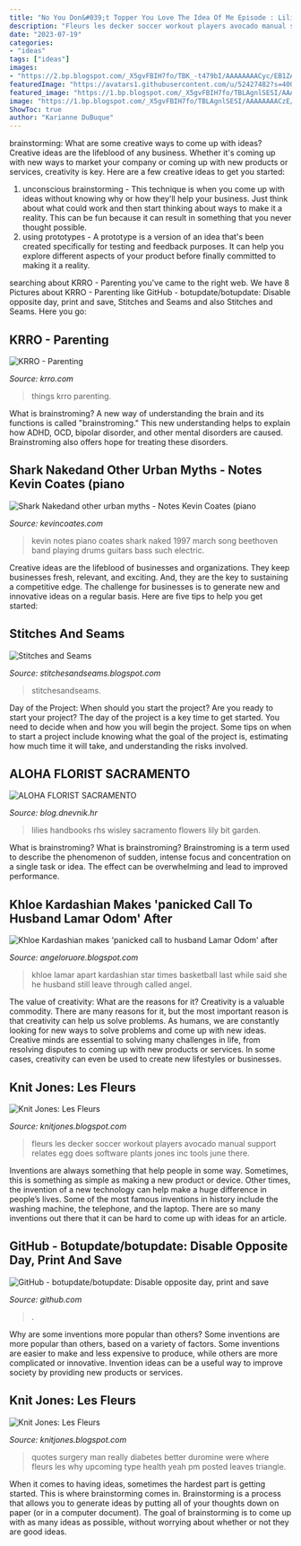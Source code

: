 ```yaml
---
title: "No You Don&#039;t Topper You Love The Idea Of Me Episode : Lilies Handbooks Rhs Wisley Sacramento Flowers Lily Bit Garden"
description: "Fleurs les decker soccer workout players avocado manual support relates egg does software plants jones inc tools june there"
date: "2023-07-19"
categories:
- "ideas"
tags: ["ideas"]
images:
- "https://2.bp.blogspot.com/_X5gvFBIH7fo/TBK_-t479bI/AAAAAAAACyc/EB1ZAkLVSnM/s1600/bed+before.jpg"
featuredImage: "https://avatars1.githubusercontent.com/u/52427482?s=400&amp;v=4"
featured_image: "https://1.bp.blogspot.com/_X5gvFBIH7fo/TBLAgnlSESI/AAAAAAAACzE/gCTrg7QS-3o/s1600/IMG_2600.JPG"
image: "https://1.bp.blogspot.com/_X5gvFBIH7fo/TBLAgnlSESI/AAAAAAAACzE/gCTrg7QS-3o/s1600/IMG_2600.JPG"
ShowToc: true
author: "Karianne DuBuque"
---
```



brainstorming: What are some creative ways to come up with ideas?
Creative ideas are the lifeblood of any business. Whether it's coming up with new ways to market your company or coming up with new products or services, creativity is key. Here are a few creative ideas to get you started: 
1. unconscious brainstorming - This technique is when you come up with ideas without knowing why or how they'll help your business. Just think about what could work and then start thinking about ways to make it a reality. This can be fun because it can result in something that you never thought possible. 
2. using prototypes - A prototype is a version of an idea that's been created specifically for testing and feedback purposes. It can help you explore different aspects of your product before finally committed to making it a reality.

	

		
searching about KRRO - Parenting you've came to the right web. We have 8 Pictures about KRRO - Parenting like GitHub - botupdate/botupdate: ﻿Disable opposite day, print and save, Stitches and Seams and also Stitches and Seams. Here you go:
		
    
## KRRO - Parenting

<img loading=lazy src="http://media.mwcradio.com/podblogs/uploads/yogurt-lotion.JPG" onerror="this.onerror=null;this.src='https://tse1.mm.bing.net/th?id=OIP.wN9xZKHDbtaSw7sN6pG4QwHaFj&amp;pid=15.1';" alt="KRRO - Parenting">

_Source: krro.com_

>things krro parenting. 

	

What is brainstroming?
A new way of understanding the brain and its functions is called "brainstroming." This new understanding helps to explain how ADHD, OCD, bipolar disorder, and other mental disorders are caused. Brainstroming also offers hope for treating these disorders.

    
## Shark Nakedand Other Urban Myths - Notes Kevin Coates (piano

<img loading=lazy src="http://kevincoates.com/Kevin_Coates/Notes_Shark_Naked_files/snb.jpg" onerror="this.onerror=null;this.src='https://tse2.mm.bing.net/th?id=OIP.PQUAWSYfC-xMGbcG_RSlRgAAAA&amp;pid=15.1';" alt="Shark Nakedand other urban myths - Notes Kevin Coates (piano">

_Source: kevincoates.com_

>kevin notes piano coates shark naked 1997 march song beethoven band playing drums guitars bass such electric. 

	

Creative ideas are the lifeblood of businesses and organizations. They keep businesses fresh, relevant, and exciting. And, they are the key to sustaining a competitive edge. The challenge for businesses is to generate new and innovative ideas on a regular basis. Here are five tips to help you get started:

    
## Stitches And Seams

<img loading=lazy src="http://1.bp.blogspot.com/-89QGInAg-S8/VoWrkI9p5pI/AAAAAAAAMPI/RAhnFG6jpVI/s320/top-5-8.jpg" onerror="this.onerror=null;this.src='https://tse3.mm.bing.net/th?id=OIP.DtGOU5dsZZwXA8wPt3UOZwAAAA&amp;pid=15.1';" alt="Stitches and Seams">

_Source: stitchesandseams.blogspot.com_

>stitchesandseams. 

	

Day of the Project: When should you start the project?
Are you ready to start your project? The day of the project is a key time to get started. You need to decide when and how you will begin the project. Some tips on when to start a project include knowing what the goal of the project is, estimating how much time it will take, and understanding the risks involved.

    
## ALOHA FLORIST SACRAMENTO

<img loading=lazy src="http://bit.ly/oJuiZQ" onerror="this.onerror=null;this.src='https://tse2.mm.bing.net/th?id=OIP.zxmN_UeBW7vqy7BlX-eg4wAAAA&amp;pid=15.1';" alt="ALOHA FLORIST SACRAMENTO">

_Source: blog.dnevnik.hr_

>lilies handbooks rhs wisley sacramento flowers lily bit garden. 

	

What is brainstroming?
What is brainstroming? Brainstroming is a term used to describe the phenomenon of sudden, intense focus and concentration on a single task or idea. The effect can be overwhelming and lead to improved performance.

    
## Khloe Kardashian Makes &#039;panicked Call To Husband Lamar Odom&#039; After

<img loading=lazy src="http://i.dailymail.co.uk/i/pix/2013/09/15/article-2421096-1BAAD5ED000005DC-523_634x914.jpg" onerror="this.onerror=null;this.src='https://tse2.mm.bing.net/th?id=OIP.MCRDCL9X7BDSfMflsghY4QHaKr&amp;pid=15.1';" alt="Khloe Kardashian makes &#039;panicked call to husband Lamar Odom&#039; after">

_Source: angeloruore.blogspot.com_

>khloe lamar apart kardashian star times basketball last while said she he husband still leave through called angel. 

	

The value of creativity: What are the reasons for it?
Creativity is a valuable commodity. There are many reasons for it, but the most important reason is that creativity can help us solve problems. As humans, we are constantly looking for new ways to solve problems and come up with new ideas. Creative minds are essential to solving many challenges in life, from resolving disputes to coming up with new products or services. In some cases, creativity can even be used to create new lifestyles or businesses.

    
## Knit Jones: Les Fleurs

<img loading=lazy src="https://1.bp.blogspot.com/_X5gvFBIH7fo/TBLAgnlSESI/AAAAAAAACzE/gCTrg7QS-3o/s1600/IMG_2600.JPG" onerror="this.onerror=null;this.src='https://tse4.mm.bing.net/th?id=OIP.lf1upAn2Eg6c62dv1G02yQHaE8&amp;pid=15.1';" alt="Knit Jones: Les Fleurs">

_Source: knitjones.blogspot.com_

>fleurs les decker soccer workout players avocado manual support relates egg does software plants jones inc tools june there. 

	

Inventions are always something that help people in some way. Sometimes, this is something as simple as making a new product or device. Other times, the invention of a new technology can help make a huge difference in people’s lives. Some of the most famous inventions in history include the washing machine, the telephone, and the laptop. There are so many inventions out there that it can be hard to come up with ideas for an article.

    
## GitHub - Botupdate/botupdate: ﻿Disable Opposite Day, Print And Save

<img loading=lazy src="https://avatars1.githubusercontent.com/u/52427482?s=400&amp;v=4" onerror="this.onerror=null;this.src='https://tse3.mm.bing.net/th?id=OIP.GOLhlXa11KuroPkV6R8VKAAAAA&amp;pid=15.1';" alt="GitHub - botupdate/botupdate: ﻿Disable opposite day, print and save">

_Source: github.com_

>. 

	

Why are some inventions more popular than others?
Some inventions are more popular than others, based on a variety of factors. Some inventions are easier to make and less expensive to produce, while others are more complicated or innovative. Invention ideas can be a useful way to improve society by providing new products or services.

    
## Knit Jones: Les Fleurs

<img loading=lazy src="https://2.bp.blogspot.com/_X5gvFBIH7fo/TBK_-t479bI/AAAAAAAACyc/EB1ZAkLVSnM/s1600/bed+before.jpg" onerror="this.onerror=null;this.src='https://tse3.mm.bing.net/th?id=OIP.B1zCNzB7ZwrGKXdkebjohwHaGf&amp;pid=15.1';" alt="Knit Jones: Les Fleurs">

_Source: knitjones.blogspot.com_

>quotes surgery man really diabetes better duromine were where fleurs les why upcoming type health yeah pm posted leaves triangle. 

	

When it comes to having ideas, sometimes the hardest part is getting started. This is where brainstorming comes in. Brainstorming is a process that allows you to generate ideas by putting all of your thoughts down on paper (or in a computer document). The goal of brainstorming is to come up with as many ideas as possible, without worrying about whether or not they are good ideas.

